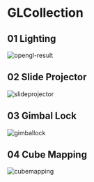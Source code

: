# GLCollection

## 01 Lighting
![opengl-result](https://user-images.githubusercontent.com/17864157/160376705-b1b2198c-ffd0-4114-8f54-33c53860d3c3.png)

## 02 Slide Projector
 ![slideprojector](https://user-images.githubusercontent.com/17864157/63649776-03cb3800-c77d-11e9-8a1f-4e6db8ccfa1f.gif)

## 03 Gimbal Lock
![gimballock](https://user-images.githubusercontent.com/17864157/62126482-b3da8c00-b30a-11e9-9c47-f4af3243555e.gif)

## 04 Cube Mapping
![cubemapping](https://user-images.githubusercontent.com/17864157/62137282-a6c89780-b320-11e9-8fc3-48397e946c0b.gif)
